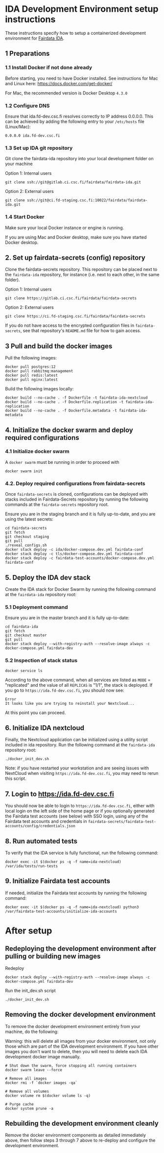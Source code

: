 
# IDA Development Environment setup instructions

These instructions specify how to setup a containerized development environment for [Fairdata IDA](https://gitlab.ci.csc.fi/fairdata/fairdata-ida/).

## 1 Preparations

### 1.1 Install Docker if not done already

Before starting, you need to have Docker installed. See instructions for Mac and Linux here: https://docs.docker.com/get-docker/

For Mac, the recommended version is Docker Desktop `4.3.0`

### 1.2 Configure DNS

Ensure that ida.fd-dev.csc.fi resolves correctly to IP address 0.0.0.0. This can be achieved by adding the following
entry to your `/etc/hosts` file (Linux/Mac):

```
0.0.0.0 ida.fd-dev.csc.fi
```

### 1.3 Set up IDA git repository

Git clone the fairdata-ida repository into your local development folder on your machine

Option 1: Internal users
```
git clone ssh://git@gitlab.ci.csc.fi/fairdata/fairdata-ida.git
```

Option 2: External users
```
git clone ssh://git@ci.fd-staging.csc.fi:10022/fairdata/fairdata-ida.git
```

### 1.4 Start Docker

Make sure your local Docker instance or engine is running.

If you are using Mac and Docker desktop, make sure you have started Docker desktop.

## 2. Set up fairdata-secrets (config) repository

Clone the fairdata-secrets repository. This repository can be placed next to the `fairdata-ida` repository, for instance (i.e. next to each other, in the same folder).

Option 1: Internal users
```
git clone https://gitlab.ci.csc.fi/fairdata/fairdata-secrets
```

Option 2: External users
```
git clone https://ci.fd-staging.csc.fi/fairdata/fairdata-secrets
```

If you do not have access to the encrypted configuration files in `fairdata-secrets`, see that repository's `README.md` file for how to gain access.

## 3 Pull and build the docker images

Pull the following images:
```
docker pull postgres:12
docker pull rabbitmq:management
docker pull redis:latest
docker pull nginx:latest
```

Build the following images locally:
```
docker build --no-cache . -f Dockerfile -t fairdata-ida-nextcloud
docker build --no-cache . -f Dockerfile.replication -t fairdata-ida-replication
docker build --no-cache . -f Dockerfile.metadata -t fairdata-ida-metadata
```

## 4. Initialize the docker swarm and deploy required configurations

### 4.1 Initialize docker swarm

A `docker swarm` must be running in order to proceed with

```
docker swarm init
```

### 4.2. Deploy required configurations from fairdata-secrets

Once `fairdata-secrets` is cloned, configurations can be deployed with stacks included in Fairdata-Secrets repository by running the following commands at the `fairdata-secrets` repository root.

Ensure you are in the staging branch and it is fully up-to-date, and you are using the latest secrets:
```
cd fairdata-secrets
git fetch
git checkout staging
git pull
./reveal_configs.sh
docker stack deploy -c ida/docker-compose.dev.yml fairdata-conf
docker stack deploy -c tls/docker-compose.dev.yml fairdata-conf
docker stack deploy -c fairdata-test-accounts/docker-compose.dev.yml fairdata-conf
```

## 5. Deploy the IDA dev stack

Create the IDA stack for Docker Swarm by running the following command at the `fairdata-ida` repository root:

### 5.1 Deployment command

Ensure you are in the master branch and it is fully up-to-date:
```
cd fairdata-ida
git fetch
git checkout master
git pull
docker stack deploy --with-registry-auth --resolve-image always -c docker-compose.yml fairdata-dev
```

### 5.2 Inspection of stack status

```
docker service ls
```

According to the above command, when all services are listed as `MODE` = "replicated" and the value of all `REPLICAS` is "1/1", the stack is deployed. If you go to `https://ida.fd-dev.csc.fi`, you should now see:

```
Error
It looks like you are trying to reinstall your Nextcloud...
```

At this point you can proceed.

## 6. Initialize IDA nextcloud

Finally, the Nextcloud application can be initialized using a utility script included in ida repository. Run the following command at the `fairdata-ida` repository root:

```
./docker_init_dev.sh
```

Note: if you have restarted your workstation and are seeing issues with NextCloud when visiting `https://ida.fd-dev.csc.fi`, you may need to rerun this script.

## 7. Login to https://ida.fd-dev.csc.fi

You should now be able to login to `https://ida.fd-dev.csc.fi`, either with local login on the left side of the home page or if you optionally generated the Fairdata test accounts (see below) with SSO login, using any of the Fairdata test accounts and credentials in `fairdata-secrets/fairdata-test-accounts/config/credentials.json`

## 8. Run automated tests

To verify that the IDA service is fully functional, run the following command:

```
docker exec -it $(docker ps -q -f name=ida-nextcloud) /var/ida/tests/run-tests
```

## 9. Initialize Fairdata test accounts

If needed, initialize the Fairdata test accounts by running the following command:

```
docker exec -it $(docker ps -q -f name=ida-nextcloud) python3 /var/fairdata-test-accounts/initialize-ida-accounts 
```

# After setup

## Redeploying the development environment after pulling or building new images

Redeploy
```
docker stack deploy --with-registry-auth --resolve-image always -c docker-compose.yml fairdata-dev
```

Run the init_dev.sh script
```
./docker_init_dev.sh
```

## Removing the docker development environment

To remove the docker development environment entirely from your machine, do the following:

Warning: this will delete all images from your docker environment, not only those which are part of the IDA development environment. If you have other images you don't want to delete, then you will need to delete each IDA development docker image manually.

```
# Shut down the swarm, force stopping all running containers
docker swarm leave --force

# Remove all images
docker rmi -f `docker images -qa`

# Remove all volumes
docker volume rm $(docker volume ls -q)

# Purge cache
docker system prune -a
```

## Rebuilding the development environment cleanly

Remove the docker environment components as detailed immediately above, then follow steps 3 through 7 above to re-deploy and configure the development environment.
